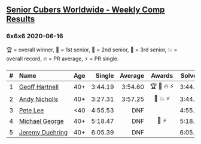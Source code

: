 <style>table {white-space: nowrap;}</style>

## [Senior Cubers Worldwide - Weekly Comp Results](/scw-comp/results/)
### 6x6x6 2020-06-16

🏆 = overall winner, 🥇 = 1st senior, 🥈 = 2nd senior, 🥉 = 3rd senior, 💥 = overall record, 🔥 = PR average, ⚡ = PR single.

| # | Name | Age | Single | Average | Awards | Solve 1 | Solve 2 | Solve 3 | Video |
| :--: | :-- | :--: | --: | --: | :--: | --: | --: | --: | :-- |
| 1 | [Geoff Hartnell](../../persons/geoff_hartnell/666.md) | 40+ | 3:44.19 | 3:54.60 | 🏆 🥇 🔥 ⚡ | 3:44.19 | 4:04.88 | 3:54.74 | [Link](https://www.facebook.com/events/256188575607890/permalink/257143898845691/) |
| 2 | [Andy Nicholls](../../persons/andy_nicholls/666.md) | 40+ | 3:27.31 | 3:57.25 | 🥈 💥 ⚡ | 3:44.00 | 3:27.31 | 4:40.43 | [Link](https://www.facebook.com/events/256188575607890/permalink/258506008709480/) |
| 3 | [Pete Lee](../../persons/pete_lee/666.md) | <40 | 4:55.53 | DNF |  | 4:55.53 | 5:38.96 | DNS | [Link](https://www.facebook.com/events/256188575607890/permalink/257231552170259/) |
| 4 | [Michael George](../../persons/michael_george/666.md) | 40+ | 5:18.47 | DNF | 🥉 ⚡ | 5:18.47 | DNS | DNS | [Link](https://www.facebook.com/events/256188575607890/permalink/257847418775339/) |
| 5 | [Jeremy Duehring](../../persons/jeremy_duehring/666.md) | 40+ | 6:05.39 | DNF |  | 6:05.39 | DNS | DNS | [Link](https://www.facebook.com/jeremy.duehring/videos/10160135294342846/) |

<!-- Global site tag (gtag.js) - Google Analytics -->
<script async src="https://www.googletagmanager.com/gtag/js?id=UA-86348435-3"></script>
<script>window.dataLayer = window.dataLayer || []; function gtag() {dataLayer.push(arguments);} gtag('js', new Date()); gtag('config', 'UA-86348435-3');</script>
